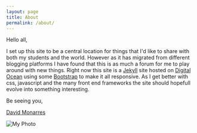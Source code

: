 ```yaml
---
layout: page
title: About
permalink: /about/
---
```


Hello all,

I set up this site to be a central location for things that I'd like to share with both my students and the world. However as it has migrated from different blogging platforms I have found that this is as much a forum for me to play around with new things. Right now this site is a [Jekyll](https://jekyllrb.com/) site hosted on [Digital Ocean](https://www.digitalocean.com/) using some [Bootstrap](http://getbootstrap.com) to make it all responsive. As I get better with css, javascript and the many front end frameworks the site should hopefull evolve into something interesting. 

Be seeing you,

[David Monarres](mailto:david@monarr.es)

![My Photo](http://www.gravatar.com/avatar/2e7fa8883f667c8573e6c02606a4b1fe "Good ole' me")